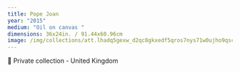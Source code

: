 ```yaml
---
title: Pope Joan
year: "2015"
medium: "Oil on canvas "
dimensions: 36x24in. / 91.44x60.96cm
image: /img/collections/att.lhadq5gexw_d2qc8gkxedf5qros7nys71w0ujho9qsc.jpeg
---
```

🔴 Private collection - United Kingdom 
